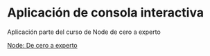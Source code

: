 # Aplicación de consola interactiva

Aplicación parte del curso de Node de cero a experto

[Node: De cero a experto](https://fernando-herrera.com/#/curso/node-cero-experto)
